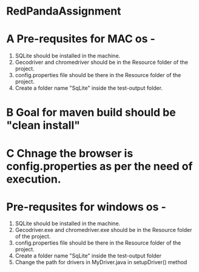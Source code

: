 # RedPandaAssignment

# A Pre-requsites for MAC os - 
1. SQLite should be installed in the machine.
2. Gecodriver and chromedriver should be in the Resource folder of the project.
3. config.properties file should be there in the Resource folder of the project.
4. Create a folder name "SqLite" inside the test-output folder.

# B Goal for maven build should be "clean install"

# C Chnage the browser is config.properties as per the need of execution.

# Pre-requsites for windows os -
1. SQLite should be installed in the machine.
2. Gecodriver.exe and chromedriver.exe should be in the Resource folder of the project.
3. config.properties file should be there in the Resource folder of the project.
4. Create a folder name "SqLite" inside the test-output folder
5. Change the path for drivers in MyDriver.java in setupDriver() method
